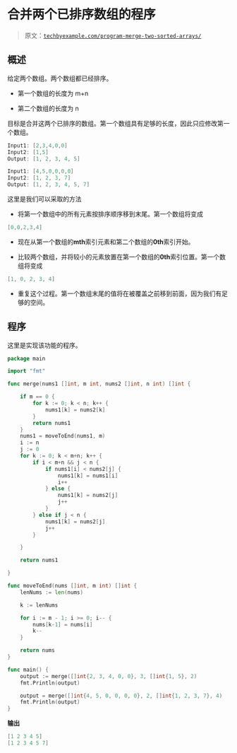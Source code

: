 # 合并两个已排序数组的程序

> 原文：[`techbyexample.com/program-merge-two-sorted-arrays/`](https://techbyexample.com/program-merge-two-sorted-arrays/)

## **概述**

给定两个数组。两个数组都已经排序。

+   第一个数组的长度为 m+n

+   第二个数组的长度为 n

目标是合并这两个已排序的数组。第一个数组具有足够的长度，因此只应修改第一个数组。

```go
Input1: [2,3,4,0,0]
Input2: [1,5]
Output: [1, 2, 3, 4, 5]

Input1: [4,5,0,0,0,0]
Input2: [1, 2, 3, 7]
Output: [1, 2, 3, 4, 5, 7]
```

这里是我们可以采取的方法

+   将第一个数组中的所有元素按排序顺序移到末尾。第一个数组将变成

```go
[0,0,2,3,4]
```

+   现在从第一个数组的**mth**索引元素和第二个数组的**0th**索引开始。

+   比较两个数组，并将较小的元素放置在第一个数组的**0th**索引位置。第一个数组将变成

```go
[1, 0, 2, 3, 4]
```

+   重复这个过程。第一个数组末尾的值将在被覆盖之前移到前面，因为我们有足够的空间。

## **程序**

这里是实现该功能的程序。

```go
package main

import "fmt"

func merge(nums1 []int, m int, nums2 []int, n int) []int {

	if m == 0 {
		for k := 0; k < n; k++ {
			nums1[k] = nums2[k]
		}
		return nums1
	}
	nums1 = moveToEnd(nums1, m)
	i := n
	j := 0
	for k := 0; k < m+n; k++ {
		if i < m+n && j < n {
			if nums1[i] < nums2[j] {
				nums1[k] = nums1[i]
				i++
			} else {
				nums1[k] = nums2[j]
				j++
			}
		} else if j < n {
			nums1[k] = nums2[j]
			j++
		}

	}

	return nums1

}

func moveToEnd(nums []int, m int) []int {
	lenNums := len(nums)

	k := lenNums

	for i := m - 1; i >= 0; i-- {
		nums[k-1] = nums[i]
		k--
	}

	return nums
}

func main() {
	output := merge([]int{2, 3, 4, 0, 0}, 3, []int{1, 5}, 2)
	fmt.Println(output)

	output = merge([]int{4, 5, 0, 0, 0, 0}, 2, []int{1, 2, 3, 7}, 4)
	fmt.Println(output)
}
```

**输出**

```go
[1 2 3 4 5]
[1 2 3 4 5 7]
```
